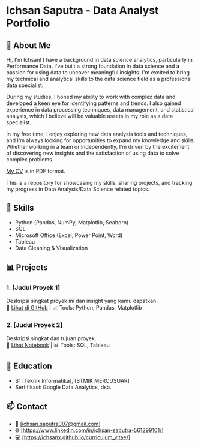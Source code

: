 # Ichsan Saputra - Data Analyst Portfolio

## 📘 About Me
Hi, I'm Ichsan! I have a background in data science analytics, particularly in Performance Data. I've built a strong foundation in data science and a passion for using data to uncover meaningful insights. I'm excited to bring my technical and analytical skills to the data science field as a professional data specialist.

During my studies, I honed my ability to work with complex data and developed a keen eye for identifying patterns and trends. I also gained experience in data processing techniques, data management, and statistical analysis, which I believe will be valuable assets in my role as a data specialist.

In my free time, I enjoy exploring new data analysis tools and techniques, and I'm always looking for opportunities to expand my knowledge and skills. Whether working in a team or independently, I'm driven by the excitement of discovering new insights and the satisfaction of using data to solve complex problems.

[My CV](https://github.com/ichsanx/curriculum_vitae/blob/main/assets/file/CV%20Ichsan%20Saputra%20-%20Eng.pdf) is in PDF format.

This is a repository for showcasing my skills, sharing projects, and tracking my progress in Data Analysis/Data Science related topics.

## 🧩 Skills
- Python (Pandas, NumPy, Matplotlib, Seaborn)
- SQL
- Microsoft Office (Excel, Power Point, Word)
- Tableau
- Data Cleaning & Visualization

## 📊 Projects
### 1. [Judul Proyek 1]
Deskripsi singkat proyek ini dan insight yang kamu dapatkan.  
🔗 [Lihat di GitHub](link-ke-proyek) | 📈 Tools: Python, Pandas, Matplotlib

### 2. [Judul Proyek 2]
Deskripsi singkat dan tujuan proyek.  
🔗 [Lihat Notebook](link) | 📊 Tools: SQL, Tableau

## 📜 Education
- S1 [Teknik Informatika], [STMIK MERCUSUAR]
- Sertifikasi: Google Data Analytics, dsb.

## 📫 Contact
- 📧 [ichsan.saputra007@gmail.com]
- 🌐 [https://www.linkedin.com/in/ichsan-saputra-561299101/]
- 💻 [https://ichsanx.github.io/curriculum_vitae/]

